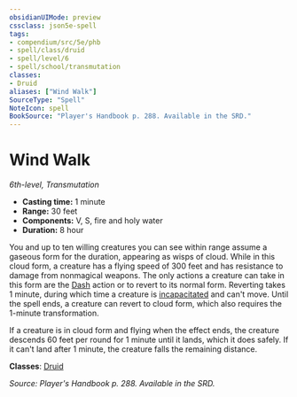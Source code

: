 ```yaml
---
obsidianUIMode: preview
cssclass: json5e-spell
tags:
- compendium/src/5e/phb
- spell/class/druid
- spell/level/6
- spell/school/transmutation
classes:
- Druid
aliases: ["Wind Walk"]
SourceType: "Spell"
NoteIcon: spell
BookSource: "Player's Handbook p. 288. Available in the SRD."
---
```

# Wind Walk
*6th-level, Transmutation*  

- **Casting time:** 1 minute
- **Range:** 30 feet
- **Components:** V, S, fire and holy water
- **Duration:** 8 hour

You and up to ten willing creatures you can see within range assume a gaseous form for the duration, appearing as wisps of cloud. While in this cloud form, a creature has a flying speed of 300 feet and has resistance to damage from nonmagical weapons. The only actions a creature can take in this form are the [Dash](/2-Mechanics/CLI/rules/actions.md#Dash) action or to revert to its normal form. Reverting takes 1 minute, during which time a creature is [incapacitated](/2-Mechanics/CLI/rules/conditions.md#incapacitated) and can't move. Until the spell ends, a creature can revert to cloud form, which also requires the 1-minute transformation.

If a creature is in cloud form and flying when the effect ends, the creature descends 60 feet per round for 1 minute until it lands, which it does safely. If it can't land after 1 minute, the creature falls the remaining distance.

**Classes**: [Druid](/2-Mechanics/CLI/classes/druid.md)

*Source: Player's Handbook p. 288. Available in the SRD.*